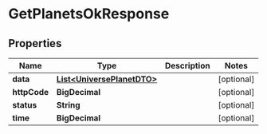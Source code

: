 

# GetPlanetsOkResponse


## Properties

| Name | Type | Description | Notes |
|------------ | ------------- | ------------- | -------------|
|**data** | [**List&lt;UniversePlanetDTO&gt;**](UniversePlanetDTO.md) |  |  [optional] |
|**httpCode** | **BigDecimal** |  |  [optional] |
|**status** | **String** |  |  [optional] |
|**time** | **BigDecimal** |  |  [optional] |



